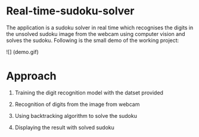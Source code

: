 # Real-time-sudoku-solver

The application is a sudoku solver in real time which recognises the digits in the unsolved sudoku image from the webcam using computer vision and solves the sudoku. Following is the small demo of the working project:

![] (demo.gif)

# Approach

1) Training the digit recognition model with the datset provided

2) Recognition of digits from the image from webcam

3) Using backtracking algorithm to solve the sudoku

4) Displaying the result with solved sudoku
